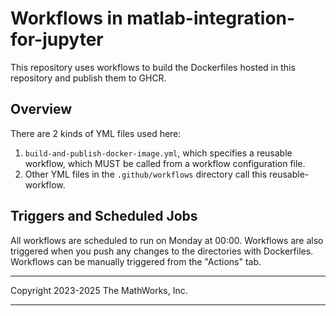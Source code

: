 # Workflows in matlab-integration-for-jupyter

This repository uses workflows to build the Dockerfiles hosted in this repository and publish them to GHCR.

## Overview

There are 2 kinds of YML files used here:
1. `build-and-publish-docker-image.yml`, which specifies a reusable workflow, which MUST be called from a workflow configuration file.
2. Other YML files in the `.github/workflows` directory call this reusable-workflow.

## Triggers and Scheduled Jobs

All workflows are scheduled to run on Monday at 00:00.
Workflows are also triggered when you push any changes to the directories with Dockerfiles.
Workflows can be manually triggered from the "Actions" tab.

----

Copyright 2023-2025 The MathWorks, Inc.

----
